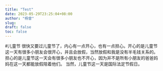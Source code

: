 ```yaml
---
title: "Test"
date: 2023-05-29T23:25:04+08:00
author: "杨曾"
slug:
draft: false
toc: false
---
```


#儿童节
很快又要过儿童节了，内心有一点开心，也有一点担心。开心的是儿童节这一天有很多小朋友会很开心，并且会放假，当然放假和我是没有半毛钱关系的。担心的是儿童节这一天会有很多小朋友也不开心，因为并不是所有小朋友的爸爸妈妈在这一天都能放假陪着他们。
当然，儿童节这一天是国际法定节假日。